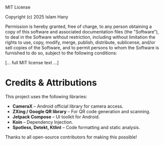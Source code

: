 MIT License

Copyright (c) 2025 Islam Hany

Permission is hereby granted, free of charge, to any person obtaining a copy
of this software and associated documentation files (the "Software"), to deal
in the Software without restriction, including without limitation the rights
to use, copy, modify, merge, publish, distribute, sublicense, and/or sell
copies of the Software, and to permit persons to whom the Software is
furnished to do so, subject to the following conditions:

[... full MIT license text ...]


# Credits & Attributions

This project uses the following libraries:

- **CameraX** – Android official library for camera access.
- **ZXing / Google QR library** – For QR code generation and scanning.
- **Jetpack Compose** – UI toolkit for Android.
- **Koin** – Dependency Injection.
- **Spotless, Detekt, Ktlint** – Code formatting and static analysis.

Thanks to all open-source contributors for making this possible!